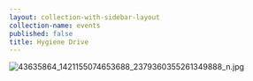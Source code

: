 ```yaml
---
layout: collection-with-sidebar-layout
collection-name: events
published: false
title: Hygiene Drive
---
```

![43635864_1421155074653688_2379360355261349888_n.jpg]({{site.baseurl}}/media/43635864_1421155074653688_2379360355261349888_n.jpg)

